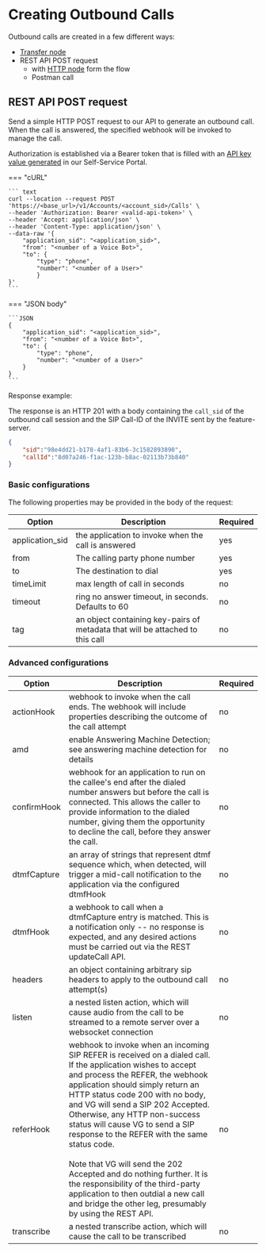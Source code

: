 # Creating Outbound Calls 

Outbound calls are created in a few different ways: 

- [Transfer node]() 
- REST API POST request
    - with [HTTP node]() form the flow
    - Postman call


## REST API POST request 

Send a simple HTTP POST request to our API to generate an outbound call. When the call is answered, the specified webhook will be invoked to manage the call.

Authorization is established via a Bearer token that is filled with an [API key value generated]() in our Self-Service Portal.

=== "cURL"

    ``` text
    curl --location --request POST 'https://<base_url>/v1/Accounts/<account_sid>/Calls' \
    --header 'Authorization: Bearer <valid-api-token>' \
    --header 'Accept: application/json' \
    --header 'Content-Type: application/json' \
    --data-raw '{
        "application_sid": "<application_sid>",
        "from": "<number of a Voice Bot>",
        "to": {
            "type": "phone",
            "number": "<number of a User>"
            }
    }'
    ```

=== "JSON body"

    ```JSON
    {
        "application_sid": "<application_sid>",
        "from": "<number of a Voice Bot>",
        "to": {
            "type": "phone",
            "number": "<number of a User>"
        }
    }
    ```

Response example:

The response is an HTTP 201 with a body containing the `call_sid` of the outbound call session and the SIP Call-ID of the INVITE sent by the feature-server. 

```JSON
{
    "sid":"98e4dd21-b178-4af1-83b6-3c1582893890",
    "callId":"8d07a246-f1ac-123b-b8ac-02113b73b840"
} 
```

### Basic configurations

The following properties may be provided in the body of the request: 

| Option          | Description  | Required |
| --------------- | ---------------- | -------- |
| application_sid | the application to invoke when the call is answered | yes  |
| from            | The calling party phone number  | yes      |
| to              | The destination to dial | yes      |
| timeLimit       | max length of call in seconds                                             | no       |
| timeout         | ring no answer timeout, in seconds. <br>Defaults to 60 | no       |
| tag             | an object containing key-pairs of metadata that will be attached to this call | no       |


### Advanced configurations

| Option          | Description  | Required |
| --------------- | ---------------- | -------- |
| actionHook      | webhook to invoke when the call ends. The webhook will include properties describing the outcome of the call attempt | no    |
| amd             | enable Answering Machine Detection; see answering machine detection for details  | no       |
| confirmHook     | webhook for an application to run on the callee's end after the dialed number answers but before the call is connected. This allows the caller to provide information to the dialed number, giving them the opportunity to decline the call, before they answer the call.| no       |
| dtmfCapture     | an array of strings that represent dtmf sequence which, when detected, will trigger a mid-call notification to the application via the configured dtmfHook | no       |
| dtmfHook        | a webhook to call when a dtmfCapture entry is matched. This is a notification only -- no response is expected, and any desired actions must be carried out via the REST updateCall API.                                                                       | no       |
| headers         | an object containing arbitrary sip headers to apply to the outbound call attempt(s) | no       |
| listen          | a nested listen action, which will cause audio from the call to be streamed to a remote server over a websocket connection | no       |
| referHook       | webhook to invoke when an incoming SIP REFER is received on a dialed call. If the application wishes to accept and process the REFER, the webhook application should simply return an HTTP status code 200 with no body, and VG will send a SIP 202 Accepted. Otherwise, any HTTP non-success status will cause VG to send a SIP response to the REFER with the same status code.  <br><br>Note that VG will send the 202 Accepted and do nothing further. It is the responsibility of the third-party application to then outdial a new call and bridge the other leg, presumably by using the REST API. | no       |
| transcribe      | a nested transcribe action, which will cause the call to be transcribed | no       |